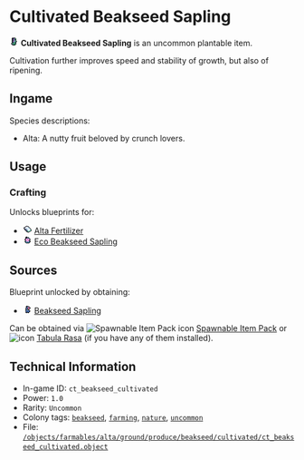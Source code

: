 # Cultivated Beakseed Sapling

<img src="https://raw.githubusercontent.com/Ceterai/Enternia/main/objects/farmables/alta/ground/produce/beakseed/cultivated/icon.png" alt="Cultivated Beakseed Sapling icon" loading="lazy" height="16px" width="auto" /> **Cultivated Beakseed Sapling** is an uncommon plantable item.

Cultivation further improves speed and stability of growth, but also of ripening.

## Ingame

Species descriptions:

- Alta: A nutty fruit beloved by crunch lovers.

## Usage

### Crafting

Unlocks blueprints for:

- <img src="https://raw.githubusercontent.com/Ceterai/Enternia/main/items/active/alta/tools/fertilize/ct_alta_fertilizer.png" alt="Alta Fertilizer icon" loading="lazy" height="16px" width="auto" /> [Alta Fertilizer](https://ceterai.github.io/MyEnternia/Wiki/AltaFertilizer)
- <img src="https://raw.githubusercontent.com/Ceterai/Enternia/main/objects/farmables/alta/ground/produce/beakseed/eco/icon.png" alt="Eco Beakseed Sapling icon" loading="lazy" height="16px" width="auto" /> [Eco Beakseed Sapling](https://ceterai.github.io/MyEnternia/Wiki/EcoBeakseedSapling)

## Sources

Blueprint unlocked by obtaining:

- <img src="https://raw.githubusercontent.com/Ceterai/Enternia/main/objects/farmables/alta/ground/produce/beakseed/sapling/icon.png" alt="Beakseed Sapling icon" loading="lazy" height="16px" width="auto" /> [Beakseed Sapling](https://ceterai.github.io/MyEnternia/Wiki/BeakseedSapling)

Can be obtained via <img src="https://raw.githubusercontent.com/Silverfeelin/Starbound-SpawnableItemPack/master/interface/sip/iconSmall.png" alt="Spawnable Item Pack icon" width="18" height="14"/> [Spawnable Item Pack](https://steamcommunity.com/sharedfiles/filedetails/?id=733665104) or <img src="https://steamuserimages-a.akamaihd.net/ugc/263843960696222713/3EC9A7C005541F7D577EBCB8C5736B4EFC9973D6/" alt="icon" width="8" height="12"/> [Tabula Rasa](https://community.playstarbound.com/resources/the-tabula-rasa.3222/) (if you have any of them installed).

## Technical Information

- In-game ID: `ct_beakseed_cultivated`
- Power: `1.0`
- Rarity: `Uncommon`
- Colony tags: [`beakseed`](https://ceterai.github.io/MyEnternia/Wiki/Tags/Beakseed), [`farming`](https://ceterai.github.io/MyEnternia/Wiki/Tags/Farming), [`nature`](https://ceterai.github.io/MyEnternia/Wiki/Tags/Nature), [`uncommon`](https://ceterai.github.io/MyEnternia/Wiki/Tags/Uncommon)
- File: [`/objects/farmables/alta/ground/produce/beakseed/cultivated/ct_beakseed_cultivated.object`](https://github.com/Ceterai/Enternia/blob/main/objects/farmables/alta/ground/produce/beakseed/cultivated/ct_beakseed_cultivated.object)
